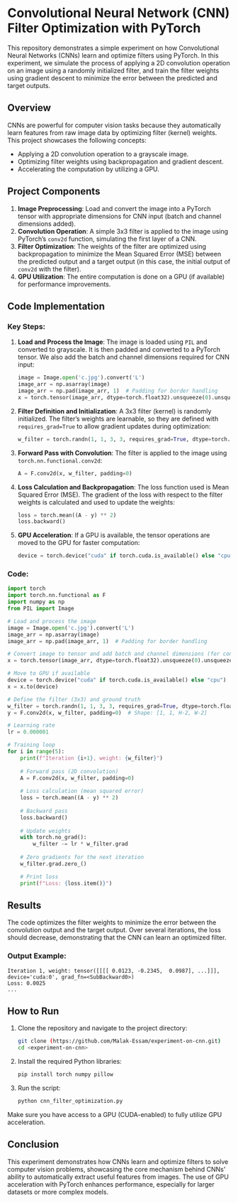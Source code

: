 
# Convolutional Neural Network (CNN) Filter Optimization with PyTorch

This repository demonstrates a simple experiment on how Convolutional Neural Networks (CNNs) learn and optimize filters using PyTorch. In this experiment, we simulate the process of applying a 2D convolution operation on an image using a randomly initialized filter, and train the filter weights using gradient descent to minimize the error between the predicted and target outputs.

## Overview

CNNs are powerful for computer vision tasks because they automatically learn features from raw image data by optimizing filter (kernel) weights. This project showcases the following concepts:
- Applying a 2D convolution operation to a grayscale image.
- Optimizing filter weights using backpropagation and gradient descent.
- Accelerating the computation by utilizing a GPU.

## Project Components
1. **Image Preprocessing**: Load and convert the image into a PyTorch tensor with appropriate dimensions for CNN input (batch and channel dimensions added).
2. **Convolution Operation**: A simple 3x3 filter is applied to the image using PyTorch’s `conv2d` function, simulating the first layer of a CNN.
3. **Filter Optimization**: The weights of the filter are optimized using backpropagation to minimize the Mean Squared Error (MSE) between the predicted output and a target output (in this case, the initial output of `conv2d` with the filter).
4. **GPU Utilization**: The entire computation is done on a GPU (if available) for performance improvements.

## Code Implementation

### Key Steps:
1. **Load and Process the Image**: The image is loaded using `PIL` and converted to grayscale. It is then padded and converted to a PyTorch tensor. We also add the batch and channel dimensions required for CNN input:
    ```python
    image = Image.open('c.jpg').convert('L')
    image_arr = np.asarray(image)
    image_arr = np.pad(image_arr, 1)  # Padding for border handling
    x = torch.tensor(image_arr, dtype=torch.float32).unsqueeze(0).unsqueeze(0)
    ```

2. **Filter Definition and Initialization**: A 3x3 filter (kernel) is randomly initialized. The filter’s weights are learnable, so they are defined with `requires_grad=True` to allow gradient updates during optimization:
    ```python
    w_filter = torch.randn(1, 1, 3, 3, requires_grad=True, dtype=torch.float32, device=device)  # Shape: [out_channels, in_channels, H, W]
    ```

3. **Forward Pass with Convolution**: The filter is applied to the image using `torch.nn.functional.conv2d`:
    ```python
    A = F.conv2d(x, w_filter, padding=0)
    ```

4. **Loss Calculation and Backpropagation**: The loss function used is Mean Squared Error (MSE). The gradient of the loss with respect to the filter weights is calculated and used to update the weights:
    ```python
    loss = torch.mean((A - y) ** 2)
    loss.backward()
    ```

5. **GPU Acceleration**: If a GPU is available, the tensor operations are moved to the GPU for faster computation:
    ```python
    device = torch.device("cuda" if torch.cuda.is_available() else "cpu")
    ```

### Code:

```python
import torch
import torch.nn.functional as F
import numpy as np
from PIL import Image

# Load and process the image
image = Image.open('c.jpg').convert('L')
image_arr = np.asarray(image)
image_arr = np.pad(image_arr, 1)  # Padding for border handling

# Convert image to tensor and add batch and channel dimensions (for conv2d)
x = torch.tensor(image_arr, dtype=torch.float32).unsqueeze(0).unsqueeze(0)  # Shape: [1, 1, H, W]

# Move to GPU if available
device = torch.device("cuda" if torch.cuda.is_available() else "cpu")
x = x.to(device)

# Define the filter (3x3) and ground truth
w_filter = torch.randn(1, 1, 3, 3, requires_grad=True, dtype=torch.float32, device=device)  # Shape: [out_channels, in_channels, H, W]
y = F.conv2d(x, w_filter, padding=0)  # Shape: [1, 1, H-2, W-2]

# Learning rate
lr = 0.000001

# Training loop
for i in range(5):
    print(f"Iteration {i+1}, weight: {w_filter}")
    
    # Forward pass (2D convolution)
    A = F.conv2d(x, w_filter, padding=0)
    
    # Loss calculation (mean squared error)
    loss = torch.mean((A - y) ** 2)
    
    # Backward pass
    loss.backward()
    
    # Update weights
    with torch.no_grad():
        w_filter -= lr * w_filter.grad
    
    # Zero gradients for the next iteration
    w_filter.grad.zero_()

    # Print loss
    print(f"Loss: {loss.item()}")
```

## Results

The code optimizes the filter weights to minimize the error between the convolution output and the target output. Over several iterations, the loss should decrease, demonstrating that the CNN can learn an optimized filter.

### Output Example:
```
Iteration 1, weight: tensor([[[[ 0.0123, -0.2345,  0.0987], ...]]], device='cuda:0', grad_fn=<SubBackward0>)
Loss: 0.0025
...
```

## How to Run

1. Clone the repository and navigate to the project directory:
    ```bash
    git clone (https://github.com/Malak-Essam/experiment-on-cnn.git)
    cd <experiment-on-cnn>
    ```

2. Install the required Python libraries:
    ```bash
    pip install torch numpy pillow
    ```

3. Run the script:
    ```bash
    python cnn_filter_optimization.py
    ```

Make sure you have access to a GPU (CUDA-enabled) to fully utilize GPU acceleration.

## Conclusion

This experiment demonstrates how CNNs learn and optimize filters to solve computer vision problems, showcasing the core mechanism behind CNNs' ability to automatically extract useful features from images. The use of GPU acceleration with PyTorch enhances performance, especially for larger datasets or more complex models.
